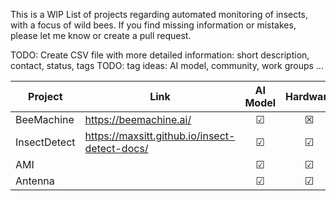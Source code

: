 This is a WIP List of projects regarding automated monitoring of insects, with a focus of wild bees.
If you find missing information or mistakes, please let me know or create a pull request.

TODO: Create CSV file with more detailed information: short description, contact, status, tags
TODO: tag ideas: AI model, community,  work groups ...


| Project    | Link | AI Model | Hardware | Software | Country |
| -------- | ------- | :--------: | :--------: | :--------: | ------- | 
| BeeMachine  | https://beemachine.ai/| &#x2611; | &#x2612; | &#x2611; | USA |
| InsectDetect | https://maxsitt.github.io/insect-detect-docs/ | &#x2611; | &#x2611; | &#x2611; | Germany | 
| AMI  | | &#x2611; | &#x2611; | &#x2611; |  |
| Antenna  | | &#x2611; | &#x2611; | &#x2611; |  |
